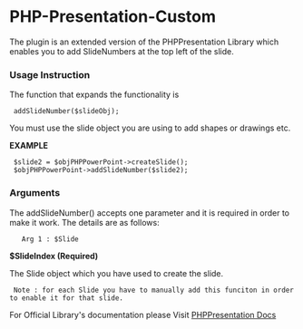 # PHP-Presentation-Custom

The plugin is an extended version of the PHPPresentation Library which enables you to add SlideNumbers at the top left of the slide.

### Usage Instruction
The function that expands the functionality is 

     addSlideNumber($slideObj);

You must use the slide object you are using to add shapes or drawings etc.

**EXAMPLE** 

     $slide2 = $objPHPPowerPoint->createSlide();
     $objPHPPowerPoint->addSlideNumber($slide2);

### Arguments
The addSlideNumber() accepts one parameter and it is required in order to make it work. The details are as follows: 

       Arg 1 : $Slide 

**$SlideIndex (Required)**

The Slide object which you have used to create the slide.



     Note : for each Slide you have to manually add this funciton in order to enable it for that slide.

For Official Library's documentation please Visit [PHPPresentation Docs](https://github.com/PHPOffice/PHPPresentation)
